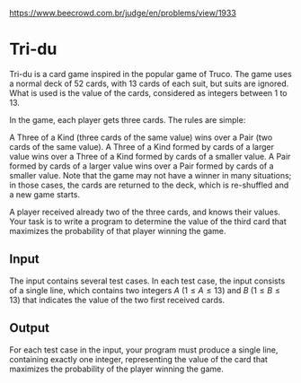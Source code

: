 https://www.beecrowd.com.br/judge/en/problems/view/1933

# Tri-du

Tri-du is a card game inspired in the popular game of Truco. The game uses a
normal deck of 52 cards, with 13 cards of each suit, but suits are ignored.
What is used is the value of the cards, considered as  integers between 1 to
13.

In the game, each player gets three cards. The rules are simple:

A Three of a Kind (three cards of the same value) wins over a Pair (two cards
of the same value).  A Three of a Kind formed by cards of a larger value wins
over a Three of a Kind formed by cards of a smaller value.  A Pair formed by
cards of a larger value wins over a Pair formed by cards of a smaller value.
Note that the game may not have a winner in many situations; in those cases,
the cards are returned to the deck, which is re-shuffled and a new game
starts.

A player received already two of the three cards, and knows their values. Your
task is to write a program to determine the value of the third card that
maximizes the probability of that player winning the game.

## Input

The input contains several test cases. In each test case, the input consists
of a single line, which contains two integers $A$ ($1 \leq A \leq 13$) and $B$
($1 \leq B \leq 13$) that indicates the value of the two first received cards.

## Output

For each test case in the input, your program must produce a single line,
containing exactly one integer, representing the value of the card that
maximizes the probability of the player winning the game.
